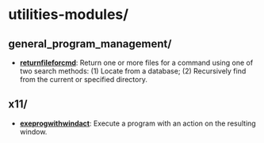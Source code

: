 
# utilities-modules/

## general_program_management/

* [**returnfileforcmd**](general_program_management/returnfileforcmd): Return one or more files for a command using one of two search methods: (1) Locate from a database; (2) Recursively find from the current or specified directory.

## x11/

* [**exeprogwithwindact**](x11/exeprogwithwindact): Execute a program with an action on the resulting window.
